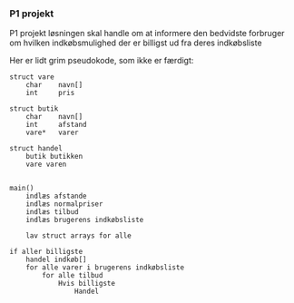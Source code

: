 ### P1 projekt

P1 projekt løsningen skal handle om at informere den bedvidste forbruger om hvilken indkøbsmulighed der er billigst ud fra deres indkøbsliste

Her er lidt grim pseudokode, som ikke er færdigt:

```
struct vare 
	char 	navn[]
	int 	pris

struct butik
	char 	navn[]
	int 	afstand
	vare*	varer

struct handel
	butik butikken
	vare varen


main()
	indlæs afstande
	indlæs normalpriser
	indlæs tilbud
	indlæs brugerens indkøbsliste

    lav struct arrays for alle

if aller billigste
	handel indkøb[] 
	for alle varer i brugerens indkøbsliste
		for alle tilbud
			Hvis billigste
				Handel
```
